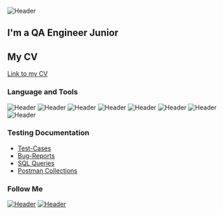 ![Header](https://govcongiants.com/wp-content/uploads/2019/11/naics-code.jpg)
## I'm a QA Engineer Junior 
## My CV
[Link to my CV](https://drive.google.com/file/d/16fRTWsbZKvPaa-ou7VFCrPrzUeWOgIDO/view?usp=sharing)

### Language and Tools
![Header](https://img.shields.io/badge/Jira-090909?style=for-the-badge&logo=jira&logoColor=136be1)
![Header](https://img.shields.io/badge/Postman-090909?style=for-the-badge&logo=postman&logoColor=f76935)
![Header](https://img.shields.io/badge/Swagger-090909?style=for-the-badge&logo=swagger&logoColor=7ede2b)
![Header](https://img.shields.io/badge/Github-090909?style=for-the-badge&logo=github&logoColor=8cc4d7)
![Header](https://img.shields.io/badge/MySQL-090909?style=for-the-badge&logo=mysql&logoColor=00618a)
![Header](https://img.shields.io/badge/MongoDB-090909?style=for-the-badge&logo=mongodb&logoColor=4aa73c)
![Header](https://img.shields.io/badge/DevTools-090909?style=for-the-badge&logo=googlechrome&logoColor=2674f2)
![Header](https://img.shields.io/badge/JS-090909?style=for-the-badge&logo=javascript&logoColor=E)

### Testing Documentation

- [Test-Cases](https://github.com/MarynaStan/MarynaStan/tree/main/Test-Cases)
- [Bug-Reports](https://github.com/MarynaStan/MarynaStan/tree/main/Bug-Reports)
- [SQL Queries](https://github.com/MarynaStan/MarynaStan/tree/main/SQL%20Queries)
- [Postman Collections](https://github.com/MarynaStan/MarynaStan/tree/main/Postman%20Collections)

### Follow Me
[![Header](https://img.shields.io/badge/Telegram-090909?style=for-the-badge&logo=telegram&logoColor=4aa73c)](https://t.me/MarynaStan)
[![Header](https://img.shields.io/badge/Linkedin-090909?style=for-the-badge&logo=linkedin&logoColor=2674f2)](https://www.linkedin.com/in/maryna-stanishevska-776044240/)



